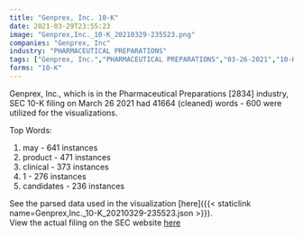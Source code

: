 ```yaml
---
title: "Genprex, Inc. 10-K"
date: 2021-03-29T23:55:23
image: "Genprex,Inc._10-K_20210329-235523.png"
companies: "Genprex, Inc"
industry: "PHARMACEUTICAL PREPARATIONS"
tags: ["Genprex, Inc.","PHARMACEUTICAL PREPARATIONS","03-26-2021","10-K"]
forms: "10-K"
---
```

Genprex, Inc., which is in the Pharmaceutical Preparations [2834] industry, SEC 10-K filing on March 26 2021 had 41664 (cleaned) words - 600 were utilized for the visualizations.

Top Words:
1. may - 641 instances
2. product - 471 instances
3. clinical - 373 instances
4. 1 - 276 instances
5. candidates - 236 instances


See the parsed data used in the visualization [here]({{< staticlink name=Genprex,Inc._10-K_20210329-235523.json >}}).  
View the actual filing on the SEC website [here](https://www.sec.gov/Archives/edgar/data/1595248/0001437749-21-007317.txt)